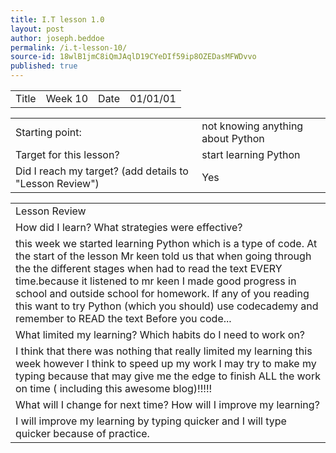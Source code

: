 ```yaml
---
title: I.T lesson 1.0
layout: post
author: joseph.beddoe
permalink: /i.t-lesson-10/
source-id: 18wlB1jmC8iQmJAqlD19CYeDIf59ip8OZEDasMFWDvvo
published: true
---
```

<table>
  <tr>
    <td>Title</td>
    <td>Week 10</td>
    <td>Date</td>
    <td>01/01/01</td>
  </tr>
</table>


<table>
  <tr>
    <td>Starting point:</td>
    <td>not knowing anything about Python </td>
  </tr>
  <tr>
    <td>Target for this lesson?</td>
    <td>start learning Python </td>
  </tr>
  <tr>
    <td>Did I reach my target? 
(add details to "Lesson Review")</td>
    <td>Yes</td>
  </tr>
</table>


<table>
  <tr>
    <td>Lesson Review</td>
  </tr>
  <tr>
    <td>How did I learn? What strategies were effective? </td>
  </tr>
  <tr>
    <td>this week we started learning Python which is a type of code. At the start of the lesson Mr keen told us that when going through the the different stages when had to read the text EVERY time.because it listened to mr keen I made good progress in school and outside school for homework. If any of you reading this want to try Python (which you should) use codecademy and remember to READ the text Before you code...</td>
  </tr>
  <tr>
    <td>What limited my learning? Which habits do I need to work on? </td>
  </tr>
  <tr>
    <td>I think that there was nothing that really limited my learning this week however I think to speed up my work I may try to make my typing because that may give me the edge to finish ALL the work on time ( including this awesome blog)!!!!!</td>
  </tr>
  <tr>
    <td>What will I change for next time? How will I improve my learning?</td>
  </tr>
  <tr>
    <td>I will improve my learning by typing quicker and I will type quicker because of practice.</td>
  </tr>
</table>


 

